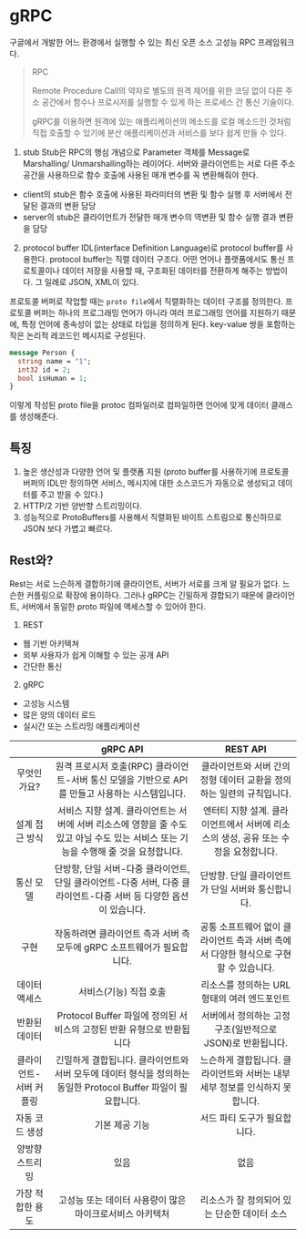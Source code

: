 # gRPC

구글에서 개발한 어느 환경에서 실행할 수 있는 최신 오픈 소스 고성능 RPC 프레임워크다.

> RPC
> 
> Remote Procedure Call의 약자로 별도의 원격 제어를 위한 코딩 없이 다른 주소 공간에서 함수나 프로시저를 실행할 수 
> 있게 하는 프로세스 간 통신 기술이다.
> 
> gRPC를 이용하면 원격에 있는 애플리케이션의 메소드를 로컬 메소드인 것처럼 직접 호출할 수 있기에
> 분산 애플리케이션과 서비스를 보다 쉽게 만들 수 있다.


1. stub
Stub은 RPC의 행심 개념으로 Parameter 객체를 Message로 Marshalling/ Unmarshalling하는 레이어다. 서버와 클라이언트는 서로 다른 주소 공간을
사용하므로 함수 호출에 사용된 매개 변수를 꼭 변환해줘야 한다. 

- client의 stub은 함수 호출에 사용된 파라미터의 변환 및 함수 실행 후 서버에서 전달된 결과의 변환 담당
- server의 stub은 클라이언트가 전달한 매개 변수의 역변환 및 함수 실행 결과 변환을 담당


2. protocol buffer
IDL(interface Definition Language)로 protocol buffer를 사용한다. protocol buffer는 직렬 데이터 구조다. 어떤 언어나 플랫폼에서도
통신 프로토콜이나 데이터 저장을 사용할 때, 구조화된 데이터를 전환하게 해주는 방법이다. 그 일례로 JSON, XML이 있다.

프로토콜 버퍼로 작업할 때는 `proto file`에서 직렬화하는 데이터 구조를 정의한다. 프로토콜 버퍼는 하나의 프로그래밍 언어가 아니라 여러 프로그래밍 언어를 지원하기 때문에,
특정 언어에 종속성이 없는 상태로 타입을 정의하게 된다. key-value 쌍을 포함하는 작은 논리적 레코드인 메시지로 구성된다.

```protobuf
message Person {
  string name = "1";
  int32 id = 2;
  bool isHuman = 1;
}
```

이렇게 작성된 proto file을 protoc 컴파일러로 컴파일하면 언어에 맞게 데이터 클래스를 생성해준다.



## 특징

1. 높은 생산성과 다양한 언어 및 플랫폼 지원 (proto buffer를 사용하기에 프로토콜 버퍼의 IDL만 정의하면 서비스, 메시지에 대한 소스코드가 자동으로 생성되고 데이터를 주고 받을 수 있다.)
2. HTTP/2 기반 양반향 스트리밍이다.
3. 성능적으로 ProtoBuffers를 사용해서 직렬화된 바이트 스트림으로 통신하므로 JSON 보다 가볍고 빠르다.


## Rest와?
Rest는 서로 느슨하게 결합하기에 클라이언트, 서버가 서로를 크게 알 필요가 없다. 느슨한 커플링으로 확장에 용이하다.
그러나 gRPC는 긴밀하게 결합되기 때문에 클라이언트, 서버에서 동일한 proto 파일에 액세스할 수 있어야 한다.

1. REST
- 웹 기반 아키텍쳐
- 외부 사용자가 쉽게 이해할 수 있는 공개 API
- 간단한 통신

2. gRPC
- 고성능 시스템
- 많은 양의 데이터 로드
- 실시간 또는 스트리밍 애플리케이션


||gRPC API |REST API|
|:---:|:---:|:---:|
|무엇인가요? |원격 프로시저 호출(RPC) 클라이언트-서버 통신 모델을 기반으로 API를 만들고 사용하는 시스템입니다. |클라이언트와 서버 간의 정형 데이터 교환을 정의하는 일련의 규칙입니다.|
|설계 접근 방식 |서비스 지향 설계. 클라이언트는 서버에 서버 리소스에 영향을 줄 수도 있고 아닐 수도 있는 서비스 또는 기능을 수행해 줄 것을 요청합니다.|엔터티 지향 설계. 클라이언트에서 서버에 리소스의 생성, 공유 또는 수정을 요청합니다.
|통신 모델 |단방향, 단일 서버-다중 클라이언트, 단일 클라이언트-다중 서버, 다중 클라이언트-다중 서버 등 다양한 옵션이 있습니다. |단방향. 단일 클라이언트가 단일 서버와 통신합니다.|
|구현 |작동하려면 클라이언트 측과 서버 측 모두에 gRPC 소프트웨어가 필요합니다. |공통 소프트웨어 없이 클라이언트 측과 서버 측에서 다양한 형식으로 구현할 수 있습니다.|
|데이터 액세스 |서비스(기능) 직접 호출 |리소스를 정의하는 URL 형태의 여러 엔드포인트|
|반환된 데이터 |Protocol Buffer 파일에 정의된 서비스의 고정된 반환 유형으로 반환됩니다| 서버에서 정의하는 고정 구조(일반적으로 JSON)로 반환됩니다.|
|클라이언트-서버 커플링 |긴밀하게 결합됩니다. 클라이언트와 서버 모두에 데이터 형식을 정의하는 동일한 Protocol Buffer 파일이 필요합니다. |느슨하게 결합됩니다. 클라이언트와 서버는 내부 세부 정보를 인식하지 못합니다.|
|자동 코드 생성 |기본 제공 기능 |서드 파티 도구가 필요합니다.|
|양방향 스트리밍 |있음 |없음|
|가장 적합한 용도 |고성능 또는 데이터 사용량이 많은 마이크로서비스 아키텍처 |리소스가 잘 정의되어 있는 단순한 데이터 소스|